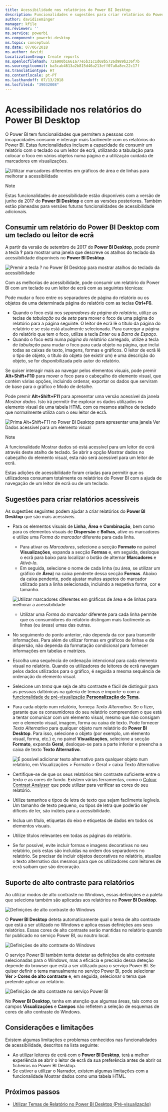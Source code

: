 ```yaml
---
title: Acessibilidade nos relatórios do Power BI Desktop
description: Funcionalidades e sugestões para criar relatórios do Power BI Desktop acessíveis
author: davidiseminger
manager: kfile
ms.reviewer: ''
ms.service: powerbi
ms.component: powerbi-desktop
ms.topic: conceptual
ms.date: 07/06/2018
ms.author: davidi
LocalizationGroup: Create reports
ms.openlocfilehash: 72a900b1661a77e5b31c1d68b5726d989b236f7b
ms.sourcegitcommit: ba3cab4613a2b815d46a213eff07a8a8ec22c17f
ms.translationtype: HT
ms.contentlocale: pt-PT
ms.lasthandoff: 07/13/2018
ms.locfileid: "39032008"
---
```

# <a name="accessibility-in-power-bi-desktop-reports"></a>Acessibilidade nos relatórios do Power BI Desktop
O Power BI tem funcionalidades que permitem a pessoas com incapacidades consumir e interagir mais facilmente com os relatórios do Power BI. Estas funcionalidades incluem a capacidade de consumir um relatório com o teclado ou um leitor de ecrã, utilizando a tabulação para colocar o foco em vários objetos numa página e a utilização cuidada de marcadores em visualizações.

![Utilizar marcadores diferentes em gráficos de área e de linhas para melhorar a acessibilidade](media/desktop-accessibility/accessibility_01.png)

> [!NOTE]
> Estas funcionalidades de acessibilidade estão disponíveis com a versão de junho de 2017 do **Power BI Desktop** e com as versões posteriores. Também estão planeadas para versões futuras funcionalidades de acessibilidade adicionais.
> 
> 

## <a name="consuming-a-power-bi-desktop-report-with-a-keyboard-or-screen-reader"></a>Consumir um relatório do Power BI Desktop com um teclado ou leitor de ecrã
A partir da versão de setembro de 2017 do **Power BI Desktop**, pode premir a tecla **?** para mostrar uma janela que descreve os atalhos do teclado da acessibilidade disponíveis no **Power BI Desktop**.

![Premir a tecla ? no Power BI Desktop para mostrar atalhos do teclado da acessibilidade](media/desktop-accessibility/accessibility_03.png)

Com as melhorias de acessibilidade, pode consumir um relatório do Power BI com um teclado ou um leitor de ecrã com as seguintes técnicas:

Pode mudar o foco entre os separadores de página do relatório ou os objetos de uma determinada página do relatório com as teclas **Ctrl+F6**.

* Quando o foco está nos *separadores de página do relatório*, utilize as teclas de *tabulação* ou de *seta* para mover o foco de uma página do relatório para a página seguinte. O leitor de ecrã lê o título da página do relatório e se esta está atualmente selecionada. Para carregar a página do relatório que tem o foco, utilize a tecla *Enter* ou a *Barra de Espaço*.
* Quando o foco está numa *página do relatório* carregado, utilize a tecla de *tabulação* para mudar o foco para cada objeto na página, que inclui todas as caixas de texto, imagens, formas e gráficos. O leitor de ecrã lê o tipo de objeto, o título do objeto (se existir um) e uma descrição do objeto, se for disponibilizada pelo autor do relatório. 

Se quiser interagir mais ao navegar pelos elementos visuais, pode premir **Alt+Shift+F10** para mover o foco para o cabeçalho do elemento visual, que contém várias opções, incluindo ordenar, exportar os dados que serviram de base para o gráfico e Modo de detalhe. 

Pode premir **Alt+Shift+F11** para apresentar uma versão acessível da janela *Mostrar dados*. Isto irá permitir-lhe explorar os dados utilizados no elemento visual de uma tabela HTML com os mesmos atalhos de teclado que normalmente utiliza com o seu leitor de ecrã. 

![Prima Alt+Shift+F11 no Power BI Desktop para apresentar uma janela Ver Dados acessível para um elemento visual](media/desktop-accessibility/accessibility_04.png)

> [!NOTE]
> A funcionalidade Mostrar dados só está acessível para um leitor de ecrã através deste atalho de teclado. Se abrir a opção Mostrar dados no cabeçalho do elemento visual, esta não será acessível para um leitor de ecrã.
> 
> 

Estas adições de acessibilidade foram criadas para permitir que os utilizadores consumam totalmente os relatórios do Power BI com a ajuda de navegação de um leitor de ecrã ou de um teclado.

## <a name="tips-for-creating-accessible-reports"></a>Sugestões para criar relatórios acessíveis
As sugestões seguintes podem ajudar a criar relatórios do **Power BI Desktop** que são mais acessíveis.

* Para os elementos visuais de **Linha**, **Área** e **Combinação**, bem como para os elementos visuais de **Dispersão** e **Bolhas**, ative os marcadores e utilize uma *Forma do marcador* diferente para cada linha.
  
  * Para ativar os *Marcadores*, selecione a secção **Formato** no painel **Visualizações**, expanda a secção **Formas** e, em seguida, desloque o ecrã para baixo para localizar o botão de alternar **Marcadores** e *Ativá-lo*.
  * Em seguida, selecione o nome de cada linha (ou área, se utilizar um gráfico de **Área**) na caixa pendente dessa secção **Formas**. Abaixo da caixa pendente, pode ajustar muitos aspetos do marcador utilizado para a linha selecionada, incluindo a respetiva forma, cor e tamanho.
  
  ![Utilizar marcadores diferentes em gráficos de área e de linhas para melhorar a acessibilidade](media/desktop-accessibility/accessibility_01.png)
  
  * Utilizar uma *Forma do marcador* diferente para cada linha permite que os consumidores do relatório distingam mais facilmente as linhas (ou áreas) umas das outras.
* No seguimento do ponto anterior, não dependa da cor para transmitir informações. Para além de utilizar formas em gráficos de linhas e de dispersão, não dependa da formatação condicional para fornecer informações em tabelas e matrizes. 
* Escolha uma sequência de ordenação intencional para cada elemento visual no relatório. Quando os utilizadores de leitores de ecrã navegam pelos dados utilizados para o gráfico, é seguida a mesma sequência de ordenação do elemento visual.
* Selecione um *tema* que seja de alto contraste e fácil de distinguir para as pessoas daltónicas na galeria de temas e importe-o com a [funcionalidade de pré-visualização **Personalização do Tema**](desktop-report-themes.md).
* Para cada objeto num relatório, forneça *Texto Alternativo*. Se o fizer, garante que os consumidores do seu relatório compreendem o que está a tentar comunicar com um elemento visual, mesmo que não consigam ver o elemento visual, imagem, forma ou caixa de texto. Pode fornecer *Texto Alternativo* para qualquer objeto num relatório do **Power BI Desktop**. Para isso, selecione o objeto (por exemplo, um elemento visual, forma, etc.) e, no painel **Visualizações**, selecione a secção **Formato**, expanda **Geral**, desloque-se para a parte inferior e preencha a caixa de texto **Texto Alternativo**.
  
  ![É possível adicionar texto alternativo para qualquer objeto num relatório, em Visualizações > Formato > Geral > caixa Texto Alternativo](media/desktop-accessibility/accessibility_02.png)
* Certifique-se de que os seus relatórios têm contraste suficiente entre o texto e as cores de fundo. Existem várias ferramentas, como o [Colour Contrast Analyser](https://developer.paciellogroup.com/resources/contrastanalyser/) que pode utilizar para verificar as cores do seu relatório. 
* Utilize tamanhos e tipos de letra de texto que sejam facilmente legíveis. Um tamanho de texto pequeno, ou tipos de letra que poderão ser difíceis de ler, são inúteis para a acessibilidade.
* Inclua um título, etiquetas do eixo e etiquetas de dados em todos os elementos visuais.
* Utilize títulos relevantes em todas as páginas do relatório.
* Se for possível, evite incluir formas e imagens decorativas no seu relatório, pois estas são incluídas na ordem dos separadores no relatório. Se precisar de incluir objetos decorativos no relatório, atualize o texto alternativo dos mesmos para que os utilizadores com leitores de ecrã saibam que são decoração.

## <a name="high-contrast-support-for-reports"></a>Suporte de alto contraste para relatórios

Ao utilizar modos de alto contraste no Windows, essas definições e a paleta que seleciona também são aplicadas aos relatórios no **Power BI Desktop**. 

![Definições de alto contraste do Windows](media/desktop-accessibility/accessibility_05.png)

O **Power BI Desktop** deteta automaticamente qual o tema de alto contraste que está a ser utilizado no Windows e aplica essas definições aos seus relatórios. Essas cores de alto contraste serão mantidas no relatório quando for publicado no serviço Power BI, ou noutro local.

![Definições de alto contraste do Windows](media/desktop-accessibility/accessibility_05b.png)

O serviço Power BI também tenta detetar as definições de alto contraste selecionadas para o Windows, mas a eficácia e precisão dessa deteção depende do browser que está a ser utilizado para o serviço Power BI. Se quiser definir o tema manualmente no serviço Power BI, pode selecionar **Ver > Cores de alto contraste** e, em seguida, selecionar o tema que pretende aplicar ao relatório.

![Definição de alto contraste no serviço Power BI](media/desktop-accessibility/accessibility_06.png)

No **Power BI Desktop**, tenha em atenção que algumas áreas, tais como os campos **Visualizações** e **Campos** não refletem a seleção de esquemas de cores de alto contraste do Windows.


## <a name="considerations-and-limitations"></a>Considerações e limitações
Existem algumas limitações e problemas conhecidos nas funcionalidades de acessibilidade, descritos na lista seguinte:

* Ao utilizar leitores de ecrã com o **Power BI Desktop**, terá a melhor experiência se abrir o leitor de ecrã da sua preferência antes de abrir os ficheiros no Power BI Desktop.
* Se estiver a utilizar o Narrador, existem algumas limitações com a funcionalidade Mostrar dados como uma tabela HTML.

## <a name="next-steps"></a>Próximos passos
* [Utilizar Temas de Relatório no Power BI Desktop (Pré-visualização)](desktop-report-themes.md)

